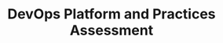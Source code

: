 ---
title: DevOps Platform and Practices Assessment
ExternalLink: https://cdn2.hubspot.net/hubfs/732832/One-pagers/EN_CloudOps_OP_DevOps%20Platform%20and%20Practices%20Assessment_20-03-18.pdf
resources:
- name: "thumbnail"
  src: "dppa.png"
---